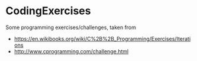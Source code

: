 # CodingExercises

Some programming exercises/challenges, taken from
* https://en.wikibooks.org/wiki/C%2B%2B_Programming/Exercises/Iterations
* http://www.cprogramming.com/challenge.html
